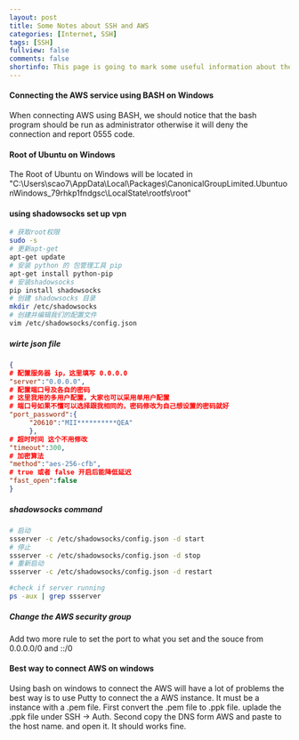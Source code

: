 ```yaml
---
layout: post
title: Some Notes about SSH and AWS
categories: [Internet, SSH]
tags: [SSH]
fullview: false
comments: false
shortinfo: This page is going to mark some useful information about the SSH incase I forgot someday.
---
```

#### Connecting the AWS service using BASH on Windows
When connecting AWS using BASH, we should notice that the bash program should be run as administrator otherwise it will deny the connection and report 0555 code.

#### Root of Ubuntu on Windows
The Root of Ubuntu on Windows will be located in "C:\Users\scao7\AppData\Local\Packages\CanonicalGroupLimited.UbuntuonWindows_79rhkp1fndgsc\LocalState\rootfs\root"

#### using shadowsocks set up vpn
```bash
# 获取root权限
sudo -s
# 更新apt-get
apt-get update
# 安装 python 的 包管理工具 pip
apt-get install python-pip
# 安装shadowsocks
pip install shadowsocks
# 创建 shadowsocks 目录
mkdir /etc/shadowsocks
# 创建并编辑我们的配置文件
vim /etc/shadowsocks/config.json
```
##### wirte json file
```json
{
# 配置服务器 ip，这里填写 0.0.0.0
"server":"0.0.0.0",
# 配置端口号及各自的密码
# 这里我用的多用户配置，大家也可以采用单用户配置
# 端口号如果不懂可以选择跟我相同的，密码修改为自己想设置的密码就好
"port_password":{
     "20610":"MII**********QEA"
     },
# 超时时间 这个不用修改
"timeout":300,
# 加密算法
"method":"aes-256-cfb",
# true 或者 false 开启后能降低延迟
"fast_open":false
}
```
##### shadowsocks command
```bash
# 启动
ssserver -c /etc/shadowsocks/config.json -d start
# 停止
ssserver -c /etc/shadowsocks/config.json -d stop
# 重新启动
ssserver -c /etc/shadowsocks/config.json -d restart
```
```bash
#check if server running
ps -aux | grep ssserver
```

##### Change the AWS security group
Add two more rule to set the port to what you set and the souce from 0.0.0.0/0 and ::/0

#### Best way to connect AWS on windows
Using bash on windows to connect the AWS will have a lot of problems the best way is to use Putty to connect the a AWS instance. It must be a instance with a .pem file. First convert the .pem file to .ppk file. uplade the .ppk file under SSH -> Auth. Second copy the DNS form AWS and paste to the host name. and open it. It should works fine.
